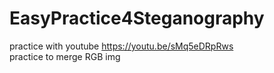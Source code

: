 # EasyPractice4Steganography
 practice with youtube https://youtu.be/sMq5eDRpRws  
 practice to merge RGB img
 
